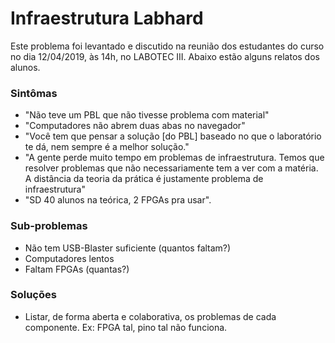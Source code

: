 # Infraestrutura Labhard

Este problema foi levantado e discutido na reunião dos estudantes do curso no dia 12/04/2019, às 14h, no LABOTEC III. Abaixo estão alguns relatos dos alunos.

### Sintômas
- "Não teve um PBL que não tivesse problema com material"
- "Computadores não abrem duas abas no navegador"
- "Você tem que pensar a solução [do PBL] baseado no que o laboratório te dá, nem sempre é a melhor solução."
- "A gente perde muito tempo em problemas de infraestrutura. Temos que resolver problemas que não necessariamente tem a ver com a matéria. A distância da teoria da prática é justamente problema de infraestrutura"
- "SD 40 alunos na teórica, 2 FPGAs pra usar".

### Sub-problemas
- Não tem USB-Blaster suficiente (quantos faltam?)
- Computadores lentos
- Faltam FPGAs (quantas?)

### Soluções
- Listar, de forma aberta e colaborativa, os problemas de cada componente. Ex: FPGA tal, pino tal não funciona.
